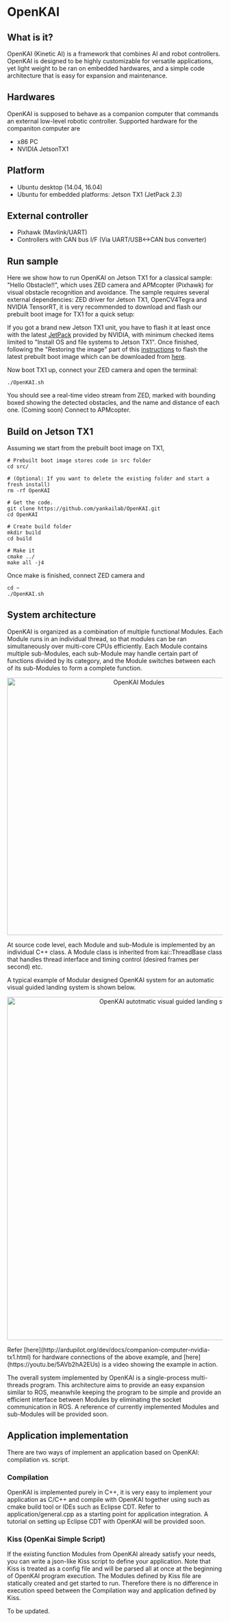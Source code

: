 # OpenKAI

## What is it?
OpenKAI (Kinetic AI) is a framework that combines AI and robot controllers. OpenKAI is designed to be highly customizable for versatile applications, yet light weight to be ran on embedded hardwares, and a simple code architecture that is easy for expansion and maintenance.

## Hardwares
OpenKAI is supposed to behave as a companion computer that commands an external low-level robotic controller. Supported hardware for the companiton computer are
* x86 PC
* NVIDIA JetsonTX1

## Platform
* Ubuntu desktop (14.04, 16.04)
* Ubuntu for embedded platforms: Jetson TX1 (JetPack 2.3)

## External controller
* Pixhawk (Mavlink/UART)
* Controllers with CAN bus I/F (Via UART/USB<->CAN bus converter)

## Run sample
Here we show how to run OpenKAI on Jetson TX1 for a classical sample: "Hello Obstacle!!", which uses ZED camera and APMcopter (Pixhawk) for visual obstacle recognition and avoidance. The sample requires several external dependencies: ZED driver for Jetson TX1, OpenCV4Tegra and NVIDIA TensorRT, it is very recommended to download and flash our prebuilt boot image for TX1 for a quick setup:

If you got a brand new Jetson TX1 unit, you have to flash it at least once with the latest [JetPack](https://developer.nvidia.com/embedded/jetpack) provided by NVIDIA, with minimum checked items limited to "Install OS and file systems to Jetson TX1". Once finished, following the "Restoring the image" part of this [instructions](http://elinux.org/Jetson/TX1_Cloning) to flash the latest prebuilt boot image which can be downloaded from [here]().

Now boot TX1 up, connect your ZED camera and open the terminal:
  ```Shell
  ./OpenKAI.sh
  ```
You should see a real-time video stream from ZED, marked with bounding boxed showing the detected obstacles, and the name and distance of each one.
(Coming soon) Connect to APMcopter.
  
## Build on Jetson TX1
Assuming we start from the prebuilt boot image on TX1,
  ```Shell
  # Prebuilt boot image stores code in src folder
  cd src/
  
  # (Optional: If you want to delete the existing folder and start a fresh install)
  rm -rf OpenKAI
  
  # Get the code.
  git clone https://github.com/yankailab/OpenKAI.git
  cd OpenKAI
  
  # Create build folder
  mkdir build
  cd build
  
  # Make it
  cmake ../
  make all -j4
  ```
Once make is finished, connect ZED camera and
  ```Shell
  cd ~
  ./OpenKAI.sh
  ```
  
## System architecture
OpenKAI is organized as a combination of multiple functional Modules. Each Module runs in an individual thread, so that modules can be ran simultaneously over multi-core CPUs efficiently. Each Module contains multiple sub-Modules, each sub-Module may handle certain part of functions divided by its category, and the Module switches between each of its sub-Modules to form a complete function.
<p align="center">
<img src="https://github.com/yankailab/OpenKAI/raw/master/doc/img/F1.png" alt="OpenKAI Modules" width="600px">
</p>
At source code level, each Module and sub-Module is implemented by an individual C++ class. A Module class is inherited from kai::ThreadBase class that handles thread interface and timing control (desired frames per second) etc.

A typical example of Modular designed OpenKAI system for an automatic visual guided landing system is shown below.
<p align="center">
<img src="https://github.com/yankailab/OpenKAI/raw/master/doc/img/F2.png" alt="OpenKAI autotmatic visual guided landing system diagram" width="800px">
</p>
Refer [here](http://ardupilot.org/dev/docs/companion-computer-nvidia-tx1.html) for hardware connections of the above example, and [here](https://youtu.be/5AVb2hA2EUs) is a video showing the example in action.

The overall system implemented by OpenKAI is a single-process multi-threads program. This architecture aims to provide an easy expansion similar to ROS, meanwhile keeping the program to be simple and provide an efficient interface between Modules by eliminating the socket communication in ROS. A reference of currently implemented Modules and sub-Modules will be provided soon.

## Application implementation
There are two ways of implement an application based on OpenKAI: compilation vs. script.

### Compilation
OpenKAI is implemented purely in C++, it is very easy to implement your application as C/C++ and compile with OpenKAI together using such as cmake build tool or IDEs such as Eclipse CDT. Refer to application/general.cpp as a starting point for application integration. A tutorial on setting up Eclipse CDT with OpenKAI will be provided soon.

### Kiss (OpenKai Simple Script)
If the existing function Modules from OpenKAI already satisfy your needs, you can write a json-like Kiss script to define your application. Note that Kiss is treated as a config file and will be parsed all at once at the beginning of OpenKAI program execution. The Modules defined by Kiss file are statically created and get started to run. Therefore there is no difference in execution speed between the Compilation way and application defined by Kiss.

To be updated.
